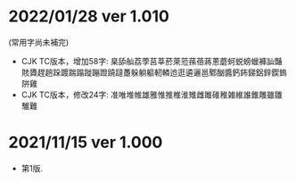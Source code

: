 # 2022/01/28 ver 1.010
(常用字尚未補完)
* CJK TC版本，增加58字: 臬舔舢荔荸莒莘菸萊蒞蓀蓓蔣蔥蘑蚵蜕螃蠟褲訕豔賅贗趕趟跺踱踹蹋蹝蹦蹬蹺躂躉躲躺軀軔轔迆逛遴邐邕鄹酗醬鈣鈽銻鋁鋅鍥鎢阱雞
* CJK TC版本，修改24字: 准唯堆帷雄雅惟推椎淮雉雌雎碓稚雑維誰錐雕雖雛騅難

# 2021/11/15 ver 1.000
* 第1版. 